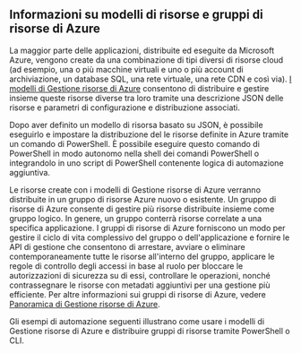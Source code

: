 ## Informazioni su modelli di risorse e gruppi di risorse di Azure
La maggior parte delle applicazioni, distribuite ed eseguite da Microsoft Azure, vengono create da una combinazione di tipi diversi di risorse cloud (ad esempio, una o più macchine virtuali e uno o più account di archiviazione, un database SQL, una rete virtuale, una rete CDN e così via). [I modelli di Gestione risorse di Azure](../articles/resource-group-authoring-templates.md) consentono di distribuire e gestire insieme queste risorse diverse tra loro tramite una descrizione JSON delle risorse e parametri di configurazione e distribuzione associati.

Dopo aver definito un modello di risorsa basato su JSON, è possibile eseguirlo e impostare la distribuzione del le risorse definite in Azure tramite un comando di PowerShell. È possibile eseguire questo comando di PowerShell in modo autonomo nella shell dei comandi PowerShell o integrandolo in uno script di PowerShell contenente logica di automazione aggiuntiva.

Le risorse create con i modelli di Gestione risorse di Azure verranno distribuite in un gruppo di risorse Azure nuovo o esistente. Un gruppo di risorse di Azure consente di gestire più risorse distribuite insieme come gruppo logico. In genere, un gruppo conterrà risorse correlate a una specifica applicazione. I gruppi di risorse di Azure forniscono un modo per gestire il ciclo di vita complessivo del gruppo o dell'applicazione e fornire le API di gestione che consentono di arrestare, avviare o eliminare contemporaneamente tutte le risorse all'interno del gruppo, applicare le regole di controllo degli accessi in base al ruolo per bloccare le autorizzazioni di sicurezza su di essi, controllare le operazioni, nonché contrassegnare le risorse con metadati aggiuntivi per una gestione più efficiente. Per altre informazioni sui gruppi di risorse di Azure, vedere [Panoramica di Gestione risorse di Azure](https://azure.microsoft.com/documentation/articles/resource-group-overview/).

Gli esempi di automazione seguenti illustrano come usare i modelli di Gestione risorse di Azure e distribuire gruppi di risorse tramite PowerShell o CLI.

<!---HONumber=Oct15_HO3-->